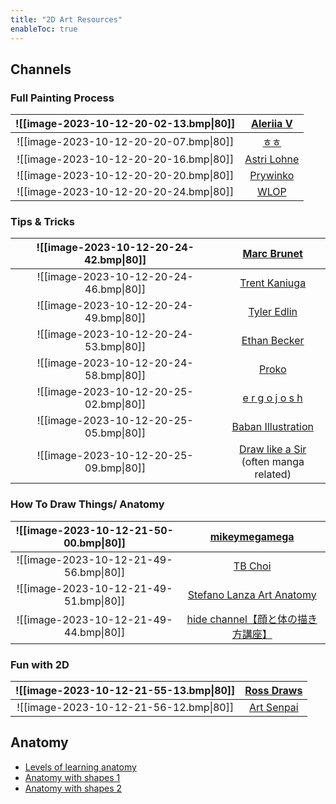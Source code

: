 ```yaml
---
title: "2D Art Resources"
enableToc: true
---
```

## Channels
### Full Painting Process


|![[image-2023-10-12-20-02-13.bmp\|80]] |[Aleriia V](https://www.youtube.com/channel/UCCfLwgb42V0T4VCbOi-w1FQ)
|:-:|:-:
|![[image-2023-10-12-20-20-07.bmp\|80]]|[ㅎㅎ](https://www.youtube.com/channel/UCZYdK-dME5h4cr_2q88Jwow/streams)
|![[image-2023-10-12-20-20-16.bmp\|80]]|[Astri Lohne](https://www.youtube.com/channel/UCux8frqzrRKtJywxlknmoag/videos)
|![[image-2023-10-12-20-20-20.bmp\|80]]|[Prywinko](https://www.youtube.com/channel/UC_Rn0n1K-srpX0_u6gnNx-A/videos)
|![[image-2023-10-12-20-20-24.bmp\|80]]|[WLOP](https://www.youtube.com/channel/UCPa7bvOg_r54NaQb7GJA9Eg/videos)

### Tips & Tricks
|![[image-2023-10-12-20-24-42.bmp\|80]]|[Marc Brunet](https://www.youtube.com/channel/UCKtu_JtQCY0yryIy6zK4ZCg/videos)
|:-:|:-:
|![[image-2023-10-12-20-24-46.bmp\|80]]|[Trent Kaniuga](https://www.youtube.com/channel/UCmRm1xtLIpBhuWjTyD411pA/playlists)
|![[image-2023-10-12-20-24-49.bmp\|80]]|[Tyler Edlin](https://www.youtube.com/channel/UCm9pCim4dDN4KJZUILGizgA/videos)
|![[image-2023-10-12-20-24-53.bmp\|80]]|[Ethan Becker](https://www.youtube.com/channel/UCwmDCkPQojch5khdMYCb0EA/videos)
|![[image-2023-10-12-20-24-58.bmp\|80]]|[Proko](https://www.youtube.com/channel/UClM2LuQ1q5WEc23462tQzBg/playlists)
|![[image-2023-10-12-20-25-02.bmp\|80]]|[e r g o j o s h ](https://www.youtube.com/channel/UCD6v_eY0IDEGittgHsmd8aQ/videos)
|![[image-2023-10-12-20-25-05.bmp\|80]]|[Baban Illustration](https://www.youtube.com/channel/UC4wvqacXJGRtZIHr_lg_J9w/videos)
|![[image-2023-10-12-20-25-09.bmp\|80]]|[Draw like a Sir](https://www.youtube.com/channel/UCnzCSbvTWDvty7Hr9Ind4ow/vidoes)<br>(often manga related)

### How To Draw Things/ Anatomy

|![[image-2023-10-12-21-50-00.bmp\|80]]|[mikeymegamega](https://www.youtube.com/channel/UCOvvFK_EhrX9exQ-jkLPg8w/videos)
|:-:|:-:
|![[image-2023-10-12-21-49-56.bmp\|80]]|[TB Choi](https://www.youtube.com/channel/UCgik1lAQOo8w7cZmKB0RRzw/videos)
|![[image-2023-10-12-21-49-51.bmp\|80]]|[Stefano Lanza Art Anatomy](https://www.youtube.com/channel/UC5U9pPnb0mzCfnxSo_j3Xsw/videos)
|![[image-2023-10-12-21-49-44.bmp\|80]]|[hide channel【顔と体の描き方講座】](https://www.youtube.com/channel/UCAcGenBoh-mXpufzPtNh0hg/videos)

### Fun with 2D
|![[image-2023-10-12-21-55-13.bmp\|80]]|[Ross Draws](https://www.youtube.com/channel/UCLEVrhumRsK67JkP3G4w5cQ/videos)
|:-:|:-:
|![[image-2023-10-12-21-56-12.bmp\|80]]|[Art Senpai](https://www.youtube.com/channel/UCAVyJEzu_dbuyy47dS9rPAg)

## Anatomy
- [Levels of learning anatomy](https://www.youtube.com/watch?v=Jp_g3B2AsTE)
- [Anatomy with shapes 1](https://www.youtube.com/watch?v=yCfm8N_9A6k)
- [Anatomy with shapes 2](https://www.youtube.com/watch?v=gl0VUHLJuls)
